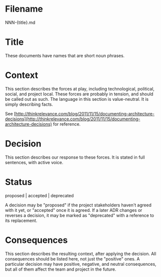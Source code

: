 # Filename

NNN-{title}.md

# Title

These documents have names that are short noun phrases.

# Context

This section describes the forces at play, including technological, political, social, and project local. These forces are probably in tension, and should be called out as such. The language in this section is value-neutral. It is simply describing facts.

See [http://thinkrelevance.com/blog/2011/11/15/documenting-architecture-decisions](http://thinkrelevance.com/blog/2011/11/15/documenting-architecture-decisions) for reference.

# Decision

This section describes our response to these forces. It is stated in full sentences, with active voice.

# Status

proposed | accepted | deprecated

A decision may be "proposed" if the project stakeholders haven't agreed with it yet, or "accepted" once it is agreed. If a later ADR changes or reverses a decision, it may be marked as "deprecated" with a reference to its replacement.

# Consequences

This section describes the resulting context, after applying the decision. All consequences should be listed here, not just the "positive" ones. A particular decision may have positive, negative, and neutral consequences, but all of them affect the team and project in the future.


